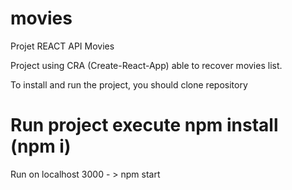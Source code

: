 # movies
Projet REACT API Movies

Project using CRA (Create-React-App) able to recover movies list.

To install and run the project, you should clone repository

# Run project execute npm install (npm i)

Run on localhost 3000 - > npm start
